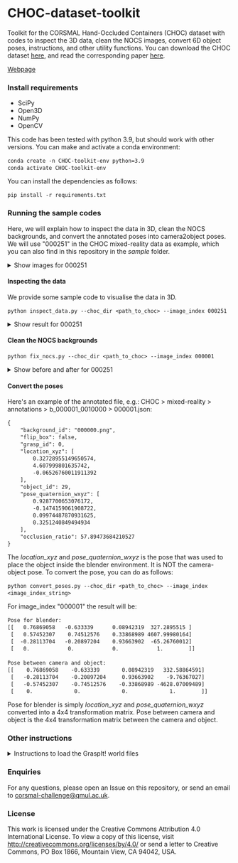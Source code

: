 # CHOC-dataset-toolkit
Toolkit for the CORSMAL Hand-Occluded Containers (CHOC) dataset with codes to inspect the 3D data, clean the NOCS images, convert 6D object poses, instructions, and other utility functions. You can download the CHOC dataset [here](https://zenodo.org/record/5085801#.Y3zGQ9LP2V4), and read the corresponding paper [here](https://arxiv.org/abs/2211.10470).

[Webpage](https://corsmal.eecs.qmul.ac.uk/pose.html)

### Install requirements

- SciPy
- Open3D
- NumPy
- OpenCV

This code has been tested with python 3.9, but should work with other versions. You can make and activate a conda environment:
```
conda create -n CHOC-toolkit-env python=3.9
conda activate CHOC-toolkit-env
```

You can install the dependencies as follows:
```
pip install -r requirements.txt
```

### Running the sample codes

Here, we will explain how to inspect the data in 3D, clean the NOCS backgrounds, and convert the annotated poses into camera2object poses.
We will use "000251" in the CHOC mixed-reality data as example, which you can also find in this repository in the _sample_ folder.

<details>
<summary> Show images for 000251</summary>

<br>

  RGB                       |  NOCS                     |  Mask                     |  Depth
:--------------------------:|:-------------------------:|:-------------------------:|:-------------------------:
![RGB](sample/CHOC/mixed-reality/rgb/b_000001_001000/000251.png) |![NOCS](sample/CHOC/mixed-reality/nocs/b_000001_001000/000251.png)|![Mask](sample/CHOC/mixed-reality/mask/b_000001_001000/000251.png)|![Depth](images/depth.png)

</details>

#### Inspecting the data

We provide some sample code to visualise the data in 3D.
```
python inspect_data.py --choc_dir <path_to_choc> --image_index 000251
```

<details>
<summary> Show result for 000251</summary>

<br>

  Object                      |  Depth, Annotation        |  Both                     
:----------------------------:|:-------------------------:|:-------------------------:
![Metric object points](images/object.png) |![Depth; Transformed object](images/depth_and_transformed_object.png)|![Both](images/both.png)

</details>


#### Clean the NOCS backgrounds
```
python fix_nocs.py --choc_dir <path_to_choc> --image_index 000001
```
<details>
<summary> Show before and after for 000251</summary>

<br>

  Before                    |  After
:--------------------------:|:-------------------------:
![Before processing](images/nocs_before.png) |![After processing](images/nocs_after.png)

</details>

#### Convert the poses

Here's an example of the annotated file, e.g.: CHOC > mixed-reality > annotations > b_000001_0010000 > 000001.json:
```
{
    "background_id": "000000.png",
    "flip_box": false,
    "grasp_id": 0,
    "location_xyz": [
        0.32728955149650574,
        4.607999801635742,
        -0.06526760011911392
    ],
    "object_id": 29,
    "pose_quaternion_wxyz": [
        0.9287700653076172,
        -0.1474159061908722,
        0.09974487870931625,
        0.3251240849494934
    ],
    "occlusion_ratio": 57.89473684210527
}
```
The _location\_xyz_ and _pose\_quaternion\_wxyz_ is the pose that was used to place the object inside the blender environment. It is NOT the camera-object pose. To convert the pose, you can do as follows:
```
python convert_poses.py --choc_dir <path_to_choc> --image_index <image_index_string>
```

For image_index "000001" the result will be:
```
Pose for blender:
[[   0.76869058   -0.633339      0.08942319  327.2895515 ]
 [   0.57452307    0.74512576    0.33868989 4607.99980164]
 [  -0.28113704   -0.20897204    0.93663902  -65.26760012]
 [   0.            0.            0.            1.        ]]

Pose between camera and object:
[[    0.76869058    -0.633339       0.08942319   332.58864591]
 [   -0.28113704    -0.20897204     0.93663902    -9.76367027]
 [   -0.57452307    -0.74512576    -0.33868989 -4628.07009489]
 [    0.             0.             0.             1.        ]]
```
Pose for blender is simply _location\_xyz_ and _pose\_quaternion\_wxyz_ converted into a 4x4 transformation matrix.
Pose between camera and object is the 4x4 transformation matrix between the camera and object.

### Other instructions

<details>
<summary> Instructions to load the GraspIt! world files</summary>

<br>
  
#### 
1. Install ROS Melodic (or another version)
 * Follow: http://wiki.ros.org/melodic/Installation/Ubuntu

2. Install GraspIt!
 * First follow: https://graspit-simulator.github.io/build/html/installation_linux.html
 * Then follow: https://github.com/graspit-simulator/graspit_interface

3. Install ManoGrasp
 * Follow the steps ‘Install’ and ‘Model’ in https://github.com/ikalevatykh/mano_grasp

4. Open GraspIt! via terminal
```
$ source <your_graspit_ros_workspace>/devel/setup.bash
$ roslaunch graspit_interface graspit_interface.launch
```

5. Convert object files from .glb to .off
 * Convert .glb files to .off. Here's a Python code sample:

```python
import open3d as o3d

# Load .glb file
mesh = o3d.io.read_triangle_mesh(<path_to_input_glb_file>)

# Save as .off file
o3d.io.write_triangle_mesh(<path_to_output_off_file>, mesh)
```

 * Put all object .off files inside your GraspIt! workspace > objects > object_models

6. Load our GraspIt! world to load the hand and object
 * File > Import World > Look for the .xml files in graspit_worlds (e.g. right_hand_bottom_box_01.xml) 
</details>

### Enquiries

For any questions, please open an Issue on this repository, or send an email to corsmal-challenge@qmul.ac.uk.

### License

This work is licensed under the Creative Commons Attribution 4.0 International License. To view a copy of this license, visit http://creativecommons.org/licenses/by/4.0/ or send a letter to Creative Commons, PO Box 1866, Mountain View, CA 94042, USA.